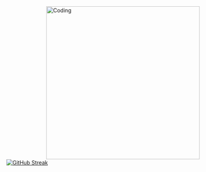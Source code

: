  <img align="right" alt="Coding" width="400" src="https://tenor.com/view/hotel-animation-flying-cars-the-future-rain-gif-16808475">


[![GitHub Streak](http://github-readme-streak-stats.herokuapp.com?user=kevinbroome&theme=tokyonight&border_radius=5&date_format=j%20M%5B%20Y%5D&mode=weekly)](https://git.io/streak-stats)
